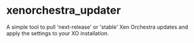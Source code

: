 # xenorchestra_updater

A simple tool to pull 'next-release' or 'stable' Xen Orchestra updates and apply the settings to your XO installation.
